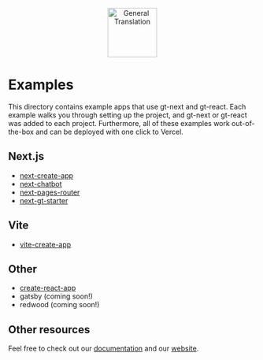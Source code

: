 <p align="center">
  <a href="https://generaltranslation.com" target="_blank">
    <img src="https://generaltranslation.com/gt-logo-light.svg" alt="General Translation" width="100" height="100">
  </a>
</p>

# Examples

This directory contains example apps that use gt-next and gt-react.
Each example walks you through setting up the project, and gt-next or gt-react was added to each project.
Furthermore, all of these examples work out-of-the-box and can be deployed with one click to Vercel.

## Next.js

- [next-create-app](./next-create-app)
- [next-chatbot](./next-chatbot)
- [next-pages-router](./next-pages-router)
- [next-gt-starter](./next-gt-starter)

## Vite

- [vite-create-app](./vite-create-app)

## Other

- [create-react-app](./create-react-app)
- gatsby (coming soon!)
- redwood (coming soon!)

## Other resources

Feel free to check out our [documentation](https://generaltranslation.com/docs) and our [website](https://generaltranslation.com).
